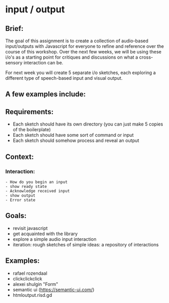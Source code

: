 # input / output

## Brief:

The goal of this assignment is to create a collection of audio-based input/outputs with Javascript for everyone to refine and reference over the course of this workshop. Over the next few weeks, we will be using these i/o's as a starting point for critiques and discussions on what a cross-sensory interaction can be.


For next week you will create 5 separate i/o sketches, each exploring a different type of speech-based input and visual output.

A few examples include:
-


## Requirements:
- Each sketch should have its own directory (you can just make 5 copies of the boilerplate)
- Each sketch should have some sort of command or input
- Each sketch should somehow process and reveal an output



## Context:
### Interaction:
	- How do you begin an input
	- show ready state
	- Acknowledge received input
	- show output
	- Error state


## Goals:
- revisit javascript
- get acquainted with the library
- explore a simple audio input interaction
- iteration: rough sketches of simple ideas: a repository of interactions


## Examples:
- rafael rozendaal
- clickclickclick
- alexei shulgin "Form"
- semantic ui (https://semantic-ui.com/)
- htmloutput.risd.gd